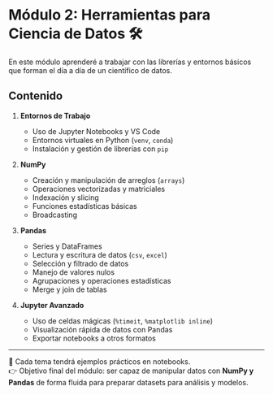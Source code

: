 # Módulo 2: Herramientas para Ciencia de Datos 🛠️

En este módulo aprenderé a trabajar con las librerías y entornos básicos que forman el día a día de un científico de datos.  

## Contenido

1. **Entornos de Trabajo**
   - Uso de Jupyter Notebooks y VS Code
   - Entornos virtuales en Python (`venv`, `conda`)
   - Instalación y gestión de librerías con `pip`

2. **NumPy**
   - Creación y manipulación de arreglos (`arrays`)
   - Operaciones vectorizadas y matriciales
   - Indexación y slicing
   - Funciones estadísticas básicas
   - Broadcasting

3. **Pandas**
   - Series y DataFrames
   - Lectura y escritura de datos (`csv`, `excel`)
   - Selección y filtrado de datos
   - Manejo de valores nulos
   - Agrupaciones y operaciones estadísticas
   - Merge y join de tablas

4. **Jupyter Avanzado**
   - Uso de celdas mágicas (`%timeit`, `%matplotlib inline`)
   - Visualización rápida de datos con Pandas
   - Exportar notebooks a otros formatos

---

📌 Cada tema tendrá ejemplos prácticos en notebooks.  
👉 Objetivo final del módulo: ser capaz de manipular datos con **NumPy y Pandas** de forma fluida para preparar datasets para análisis y modelos.
